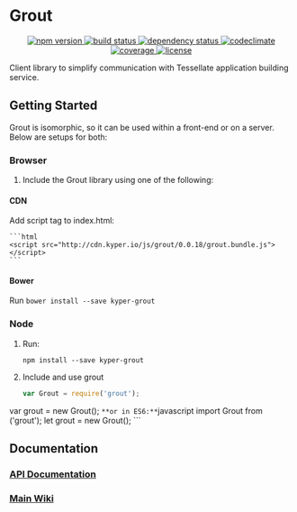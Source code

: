 # Grout
<p align="center">
  <!-- Npm Version -->
  <a href="https://npmjs.org/package/kyper-grout">
    <img src="https://img.shields.io/npm/v/kyper-grout.svg" alt="npm version">
  </a>
  <!-- Build Status -->
  <a href="https://travis-ci.org/KyperTech/grout">
    <img src="http://img.shields.io/travis/KyperTech/grout.svg" alt="build status">
  </a>
  <!-- Dependency Status -->
  <a href="https://david-dm.org/KyperTech/grout">
    <img src="https://david-dm.org/KyperTech/grout.svg" alt="dependency status">
  </a>
  <!-- Codeclimate -->
  <a href="https://codeclimate.com/github/kypertech/grout">
    <img src="https://codeclimate.com/github/KyperTech/grout/badges/gpa.svg" alt="codeclimate">
  </a>
  <!-- Coverage -->
  <a href="https://codeclimate.com/github/KyperTech/grout">
    <img src="https://codeclimate.com/github/KyperTech/grout/badges/coverage.svg" alt="coverage">
  </a>
  <!-- License -->
  <a href="https://github.com/KyperTech/grout/blob/master/LICENSE.md">
    <img src="https://img.shields.io/npm/l/kyper-grout.svg" alt="license">
  </a>
</p>

Client library to simplify communication with Tessellate application building service.

## Getting Started

Grout is isomorphic, so it can be used within a front-end or on a server. Below are setups for both:

### Browser
1. Include the Grout library using one of the following:
  #### CDN
  Add script tag to index.html:

    ```html
    <script src="http://cdn.kyper.io/js/grout/0.0.18/grout.bundle.js"></script>
    ```

  #### Bower
  Run `bower install --save kyper-grout`

### Node
1. Run:
    ```
    npm install --save kyper-grout
    ```
2. Include and use grout

    ```javascript
    var Grout = require('grout');
  var grout = new Grout();
    ```
    **or in ES6:**
    ```javascript
  import Grout from ('grout');
  let grout = new Grout();
    ```

## Documentation

### [API Documentation](https://github.com/KyperTech/grout/wiki/API-Documentation)

### [Main Wiki](https://github.com/KyperTech/grout/wiki)
